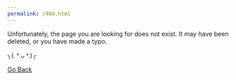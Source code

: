 ```yaml
---
permalink: /404.html
---
```

Unfortunately, the page you are looking for does not exist. It may have been deleted, or you have made a typo.

╮(. ❛ ᴗ ❛.)╭

[Go Back](https://necromarx.github.io/)
